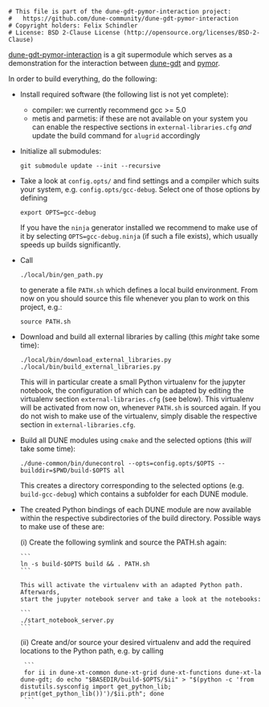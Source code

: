 ```
# This file is part of the dune-gdt-pymor-interaction project:
#   https://github.com/dune-community/dune-gdt-pymor-interaction
# Copyright holders: Felix Schindler
# License: BSD 2-Clause License (http://opensource.org/licenses/BSD-2-Clause)
```

[dune-gdt-pymor-interaction](https://github.com/dune-community/dune-gdt-pymor-interaction)
is a git supermodule which serves as a demonstration for the interaction between
[dune-gdt](https://github.com/dune-community/dune-gdt) and [pymor](http://pymor.org).

In order to build everything, do the following:

* Install required software (the following list is not yet complete):

  - compiler: we currently recommend gcc >= 5.0
  - metis and parmetis: if these are not available on your system you can enable the
    respective sections in `external-libraries.cfg` _and_ update the build command
    for `alugrid` accordingly

* Initialize all submodules:

  ```
  git submodule update --init --recursive
  ```
  
* Take a look at `config.opts/` and find settings and a compiler which suits your
  system, e.g. `config.opts/gcc-debug`. Select one of those options by defining
  
  ```
  export OPTS=gcc-debug
  ```

  If you have the `ninja` generator installed we recommend to make use of it by
  selecting `OPTS=gcc-debug.ninja` (if such a file exists), which usually speeds up
  builds significantly.
  
* Call

  ```
  ./local/bin/gen_path.py
  ```
  
  to generate a file `PATH.sh` which defines a local build environment. From now
  on you should source this file whenever you plan to work on this project, e.g.:
  
  ```
  source PATH.sh
  ```

* Download and build all external libraries by calling (this _might_ take some time):

  ```
  ./local/bin/download_external_libraries.py
  ./local/bin/build_external_libraries.py
  ```

  This will in particular create a small Python virtualenv for the jupyter notebook,
  the configuration of which can be adapted by editing the virtualenv section
  `external-libraries.cfg` (see below). This virtualenv will be activated from now on,
  whenever `PATH.sh` is sourced again. If you do not wish to make use of the virtualenv,
  simply disable the respective section in `external-libraries.cfg`.

* Build all DUNE modules using `cmake` and the selected options (this _will_ take
  some time):

  ```
  ./dune-common/bin/dunecontrol --opts=config.opts/$OPTS --builddir=$PWD/build-$OPTS all
  ```
  
  This creates a directory corresponding to the selected options
  (e.g. `build-gcc-debug`) which contains a subfolder for each DUNE module.

* The created Python bindings of each DUNE module are now available within the
  respective subdirectories of the build directory. Possible ways to make use of these are:

  (i) Create the following symlink and source the PATH.sh again:

      ```
      ln -s build-$OPTS build && . PATH.sh
      ```

      This will activate the virtualenv with an adapted Python path. Afterwards,
      start the jupyter notebook server and take a look at the notebooks:

      ```
      ./start_notebook_server.py
      ```

  (ii) Create and/or source your desired virtualenv and add the required locations to the
       Python path, e.g. by calling

       ```
       for ii in dune-xt-common dune-xt-grid dune-xt-functions dune-xt-la dune-gdt; do echo "$BASEDIR/build-$OPTS/$ii" > "$(python -c 'from distutils.sysconfig import get_python_lib; print(get_python_lib())')/$ii.pth"; done
       ```

